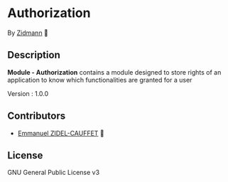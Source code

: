 # Authorization

By [Zidmann](mailto:emmanuel.zidel@gmail.com) :bow: 

## Description

**Module - Authorization** contains a module designed to store rights of an application to know which functionalities are granted for a user

Version : 1.0.0

## Contributors

* [Emmanuel ZIDEL-CAUFFET](mailto:emmanuel.zidel@gmail.com) :bow: 

## License

GNU General Public License v3
